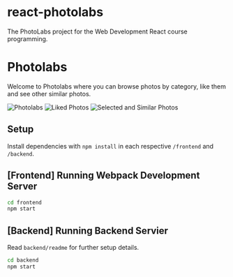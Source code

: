 # react-photolabs
The PhotoLabs project for the Web Development React course programming.

# Photolabs
Welcome to Photolabs where you can browse photos by category, like them and see other similar photos. 

![Photolabs](.docs/Photolabs.png)
![Liked Photos](Liked.png)
![Selected and Similar Photos](Modal.png)

## Setup

Install dependencies with `npm install` in each respective `/frontend` and `/backend`.

## [Frontend] Running Webpack Development Server

```sh
cd frontend
npm start
```

## [Backend] Running Backend Servier

Read `backend/readme` for further setup details.

```sh
cd backend
npm start
```
